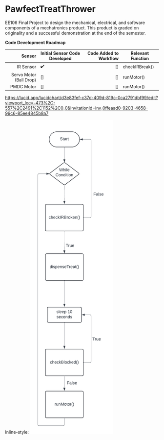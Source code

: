 # PawfectTreatThrower
EE106 Final Project to design the mechanical, electrical, and software components of a mechatronics product. This product is graded on originality and a successful demonstration at the end of the semester.

**Code Development Roadmap**

| Sensor | Initial Sensor Code Developed | Code Added to Workflow | Relevant Function |
|-----:|---------------|-----:|---------------|
| IR Sensor | :heavy_check_mark: | [] | checkIRBreak() |
| Servo Motor (Ball Drop) | [] | [] | runMotor() |
| PMDC Motor | [] | [] | runMotor() |

https://lucid.app/lucidchart/d3e83fef-c37d-409d-819c-0ca2791dbf99/edit?viewport_loc=-473%2C-557%2C2491%2C1152%2C0_0&invitationId=inv_0ffeaad0-9203-4658-99c6-85ee4845b8a7


Inline-style: 
![alt text](https://github.com/ElaynaSeguin/PawfectTreatThrower/blob/main/PetLauncherFlowChart.png)
